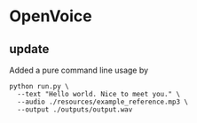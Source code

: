 # OpenVoice

## update

Added a pure command line usage by

```commandline
python run.py \
  --text "Hello world. Nice to meet you." \
  --audio ./resources/example_reference.mp3 \
  --output ./outputs/output.wav
```
